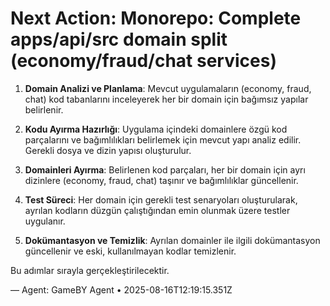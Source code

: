 # Next Action: Monorepo: Complete apps/api/src domain split (economy/fraud/chat services)

1. **Domain Analizi ve Planlama**: Mevcut uygulamaların (economy, fraud, chat) kod tabanlarını inceleyerek her bir domain için bağımsız yapılar belirlenir. 

2. **Kodu Ayırma Hazırlığı**: Uygulama içindeki domainlere özgü kod parçalarını ve bağımlılıkları belirlemek için mevcut yapı analiz edilir. Gerekli dosya ve dizin yapısı oluşturulur.

3. **Domainleri Ayırma**: Belirlenen kod parçaları, her bir domain için ayrı dizinlere (economy, fraud, chat) taşınır ve bağımlılıklar güncellenir.

4. **Test Süreci**: Her domain için gerekli test senaryoları oluşturularak, ayrılan kodların düzgün çalıştığından emin olunmak üzere testler uygulanır.

5. **Dokümantasyon ve Temizlik**: Ayrılan domainler ile ilgili dokümantasyon güncellenir ve eski, kullanılmayan kodlar temizlenir. 

Bu adımlar sırayla gerçekleştirilecektir.

— Agent: GameBY Agent • 2025-08-16T12:19:15.351Z
